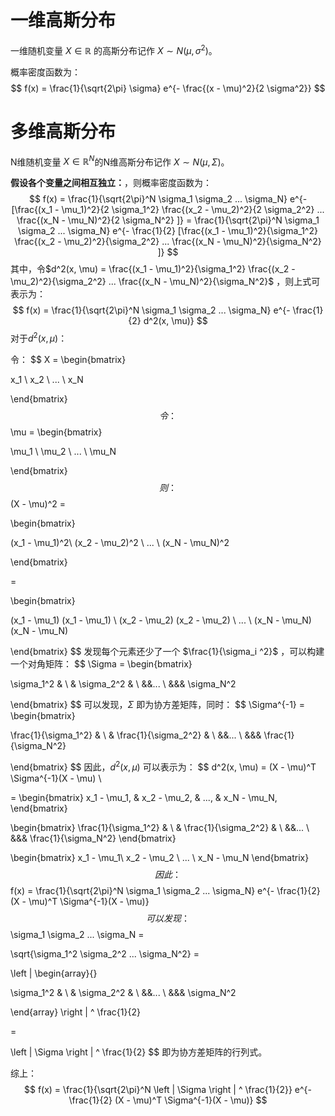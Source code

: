 # 一维高斯分布

一维随机变量 $X \in \mathbb{R}$ 的高斯分布记作 $X \sim N(\mu, \sigma^2)$。

概率密度函数为：
$$
f(x) = \frac{1}{\sqrt{2\pi} \sigma} e^{- \frac{(x - \mu)^2}{2 \sigma^2}}
$$

# 多维高斯分布

N维随机变量 $X \in \mathbb{R} ^ N$的N维高斯分布记作 $X \sim N(\mu, \Sigma)$。

**假设各个变量之间相互独立：**，则概率密度函数为：
$$
f(x) = \frac{1}{\sqrt{2\pi}^N \sigma_1 \sigma_2 ... \sigma_N} e^{- [\frac{(x_1 - \mu_1)^2}{2 \sigma_1^2} \frac{(x_2 - \mu_2)^2}{2 \sigma_2^2} ... \frac{(x_N - \mu_N)^2}{2 \sigma_N^2} ]}
= \frac{1}{\sqrt{2\pi}^N \sigma_1 \sigma_2 ... \sigma_N} e^{- \frac{1}{2} [\frac{(x_1 - \mu_1)^2}{\sigma_1^2} \frac{(x_2 - \mu_2)^2}{\sigma_2^2} ... \frac{(x_N - \mu_N)^2}{\sigma_N^2} ]}
$$
其中，令$d^2(x, \mu) = \frac{(x_1 - \mu_1)^2}{\sigma_1^2} \frac{(x_2 - \mu_2)^2}{\sigma_2^2} ... \frac{(x_N - \mu_N)^2}{\sigma_N^2}$ ，则上式可表示为：
$$
f(x) = \frac{1}{\sqrt{2\pi}^N \sigma_1 \sigma_2 ... \sigma_N} e^{- \frac{1}{2} d^2(x, \mu)}
$$
对于$d^2(x, \mu)$：

令：
$$
X = 
\begin{bmatrix}

x_1 \\
x_2 \\
... \\
x_N

\end{bmatrix}
$$
令：
$$
\mu = 
\begin{bmatrix}

\mu_1 \\
\mu_2 \\
... \\
\mu_N

\end{bmatrix}
$$
则：
$$
(X - \mu)^2 = 

\begin{bmatrix}

(x_1 - \mu_1)^2\\
(x_2 - \mu_2)^2 \\
... \\
(x_N - \mu_N)^2

\end{bmatrix}

= 

\begin{bmatrix}

(x_1 - \mu_1) (x_1 - \mu_1) \\
(x_2 - \mu_2) (x_2 - \mu_2) \\
... \\
(x_N - \mu_N) (x_N - \mu_N)

\end{bmatrix}
$$
发现每个元素还少了一个 $\frac{1}{\sigma_i ^2}$ ，可以构建一个对角矩阵：
$$
\Sigma = 
\begin{bmatrix}

\sigma_1^2 &  \\
& \sigma_2^2 & \\
&&... \\
&&& \sigma_N^2

\end{bmatrix}
$$
可以发现，$\Sigma$ 即为协方差矩阵，同时：
$$
\Sigma^{-1} = 
\begin{bmatrix}

\frac{1}{\sigma_1^2} &  \\
& \frac{1}{\sigma_2^2} & \\
&&... \\
&&& \frac{1}{\sigma_N^2}

\end{bmatrix}
$$
因此，$d^2(x, \mu)$ 可以表示为：
$$
d^2(x, \mu) = 
(X - \mu)^T \Sigma^{-1}(X - \mu) \\

= \begin{bmatrix}
x_1 - \mu_1, &
x_2 - \mu_2, &
..., &
x_N - \mu_N,
\end{bmatrix}

\begin{bmatrix}
\frac{1}{\sigma_1^2} &  \\
& \frac{1}{\sigma_2^2} & \\
&&... \\
&&& \frac{1}{\sigma_N^2}
\end{bmatrix}

\begin{bmatrix}
x_1 - \mu_1\\
x_2 - \mu_2 \\
... \\
x_N - \mu_N
\end{bmatrix}
$$
因此：
$$
f(x) = \frac{1}{\sqrt{2\pi}^N \sigma_1 \sigma_2 ... \sigma_N} e^{- \frac{1}{2} (X - \mu)^T \Sigma^{-1}(X - \mu)}
$$
可以发现：
$$
\sigma_1 \sigma_2 ... \sigma_N =

\sqrt{\sigma_1^2 \sigma_2^2 ... \sigma_N^2} =

\left | \begin{array}{}

\sigma_1^2 &  \\
& \sigma_2^2 & \\
&&... \\
&&& \sigma_N^2

\end{array} \right | ^ \frac{1}{2}

= 

\left |
\Sigma
\right | ^ \frac{1}{2}
$$
即为协方差矩阵的行列式。

综上：
$$
f(x) = \frac{1}{\sqrt{2\pi}^N \left |
\Sigma
\right | ^ \frac{1}{2}} e^{- \frac{1}{2} (X - \mu)^T \Sigma^{-1}(X - \mu)}
$$

